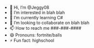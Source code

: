 - 👋 Hi, I’m @Jeggy08
- 👀 I’m interested in blah blah
- 🌱 I’m currently learning C#
- 💞️ I’m looking to collaborate on blah blah
- 📫 How to reach me ###-###-####
- 😄 Pronouns: fortnite/balls
- ⚡ Fun fact: highschool

<!---
Jeggy08/Jeggy08 is a ✨ special ✨ repository because its `README.md` (this file) appears on your GitHub profile.
You can click the Preview link to take a look at your changes.
--->
